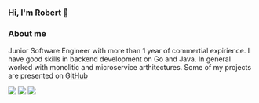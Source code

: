 ### Hi, I'm Robert 👋

### About me
Junior Software Engineer with more than 1 year of commertial expirience. I have good skills in backend development on Go and Java.
In general worked with monolitic and microservice arthitectures. Some of my projects are presented on <a href="https://github.com/robertgarayshin">GitHub</a>
<!--
**robertgarayshin/robertgarayshin** is a ✨ _special_ ✨ repository because its `README.md` (this file) appears on your GitHub profile.

Here are some ideas to get you started:

- 🔭 I’m currently working on ...
- 🌱 I’m currently learning ...
- 👯 I’m looking to collaborate on ...
- 🤔 I’m looking for help with ...
- 💬 Ask me about ...
- 📫 How to reach me: ...
- 😄 Pronouns: ...
- ⚡ Fun fact: ...
-->
<a href="https://vk.com/robert_exe"><img src="https://img.shields.io/badge/вконтакте-%232E87FB.svg?&style=for-the-badge&logo=vk&logoColor=white"></a>
<a href="https://t.me/rroberttttt"><img src="https://img.shields.io/badge/Telegram-2CA5E0?style=for-the-badge&logo=telegram&logoColor=white"></a>
<a href="mailto:rigarayshin@edu.hse.ru"><img src="https://img.shields.io/badge/Gmail-D14836?style=for-the-badge&logo=gmail&logoColor=white"></a>
